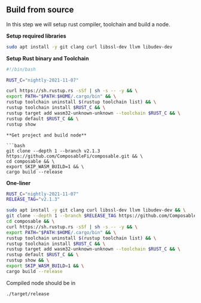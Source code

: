 ## Build from source

In this step we will setup rust compiler, toolchain and build a node. 

**Setup required libraries**

```bash
sudo apt install -y git clang curl libssl-dev llvm libudev-dev
```
**Setup Rust binary and Toolchain**

```bash
#!/bin/bash

RUST_C="nightly-2021-11-07"

curl https://sh.rustup.rs -sSf | sh -s -- -y && \
export PATH="$PATH:$HOME/.cargo/bin" && \
rustup toolchain uninstall $(rustup toolchain list) && \
rustup toolchain install $RUST_C && \
rustup target add wasm32-unknown-unknown --toolchain $RUST_C && \
rustup default $RUST_C && \
rustup show

```

```
**Get project and build node**

```bash
git clone --depth 1 --branch v2.1.3 https://github.com/ComposableFi/composable.git && \
cd composable && \
export SKIP_WASM_BUILD=1 && \
cargo build --release 
```

**One-liner**

```bash
RUST_C="nightly-2021-11-07"
RELEASE_TAG="v2.1.3"

sudo apt install -y git clang curl libssl-dev llvm libudev-dev && \
git clone --depth 1 --branch $RELEASE_TAG https://github.com/ComposableFi/composable.git && \
cd composable && \
curl https://sh.rustup.rs -sSf | sh -s -- -y && \
export PATH="$PATH:$HOME/.cargo/bin" && \
rustup toolchain uninstall $(rustup toolchain list) && \
rustup toolchain install $RUST_C && \
rustup target add wasm32-unknown-unknown --toolchain $RUST_C && \
rustup default $RUST_C && \
rustup show && \
export SKIP_WASM_BUILD=1 && \
cargo build --release
```
Compiled node should be in 
```bash
./target/release
```
